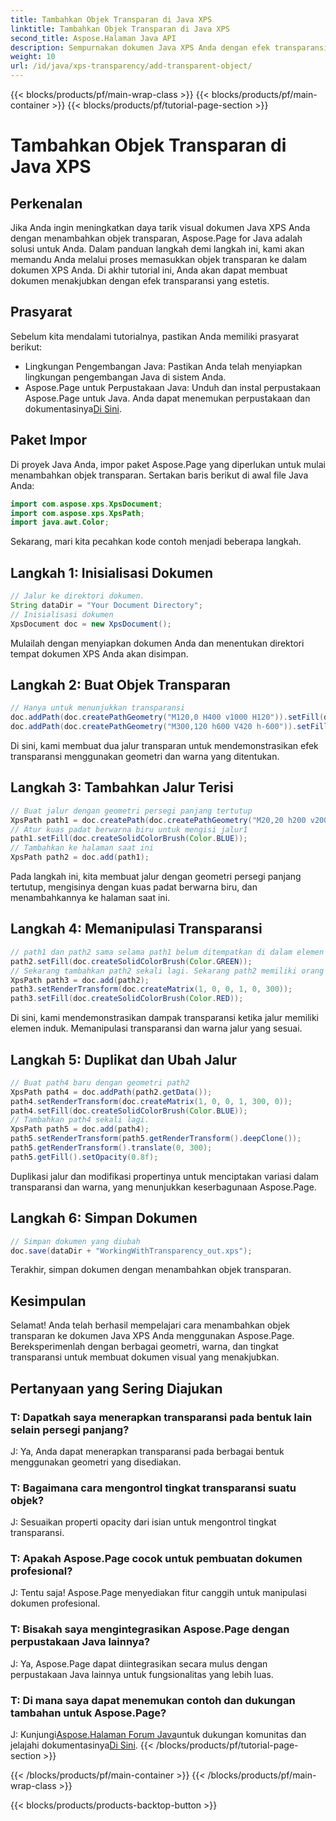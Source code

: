 ```yaml
---
title: Tambahkan Objek Transparan di Java XPS
linktitle: Tambahkan Objek Transparan di Java XPS
second_title: Aspose.Halaman Java API
description: Sempurnakan dokumen Java XPS Anda dengan efek transparansi yang menakjubkan menggunakan Aspose.Page. Ikuti panduan langkah demi langkah kami untuk menambahkan objek transparan.
weight: 10
url: /id/java/xps-transparency/add-transparent-object/
---
```


{{< blocks/products/pf/main-wrap-class >}}
{{< blocks/products/pf/main-container >}}
{{< blocks/products/pf/tutorial-page-section >}}

# Tambahkan Objek Transparan di Java XPS

## Perkenalan
Jika Anda ingin meningkatkan daya tarik visual dokumen Java XPS Anda dengan menambahkan objek transparan, Aspose.Page for Java adalah solusi untuk Anda. Dalam panduan langkah demi langkah ini, kami akan memandu Anda melalui proses memasukkan objek transparan ke dalam dokumen XPS Anda. Di akhir tutorial ini, Anda akan dapat membuat dokumen menakjubkan dengan efek transparansi yang estetis.
## Prasyarat
Sebelum kita mendalami tutorialnya, pastikan Anda memiliki prasyarat berikut:
- Lingkungan Pengembangan Java: Pastikan Anda telah menyiapkan lingkungan pengembangan Java di sistem Anda.
-  Aspose.Page untuk Perpustakaan Java: Unduh dan instal perpustakaan Aspose.Page untuk Java. Anda dapat menemukan perpustakaan dan dokumentasinya[Di Sini](https://releases.aspose.com/page/java/).
## Paket Impor
Di proyek Java Anda, impor paket Aspose.Page yang diperlukan untuk mulai menambahkan objek transparan. Sertakan baris berikut di awal file Java Anda:
```java
import com.aspose.xps.XpsDocument;
import com.aspose.xps.XpsPath;
import java.awt.Color;
```
Sekarang, mari kita pecahkan kode contoh menjadi beberapa langkah.
## Langkah 1: Inisialisasi Dokumen
```java
// Jalur ke direktori dokumen.
String dataDir = "Your Document Directory";
// Inisialisasi dokumen
XpsDocument doc = new XpsDocument();
```
Mulailah dengan menyiapkan dokumen Anda dan menentukan direktori tempat dokumen XPS Anda akan disimpan.
## Langkah 2: Buat Objek Transparan
```java
// Hanya untuk menunjukkan transparansi
doc.addPath(doc.createPathGeometry("M120,0 H400 v1000 H120")).setFill(doc.createSolidColorBrush(Color.GRAY));
doc.addPath(doc.createPathGeometry("M300,120 h600 V420 h-600")).setFill(doc.createSolidColorBrush(Color.GRAY));
```
Di sini, kami membuat dua jalur transparan untuk mendemonstrasikan efek transparansi menggunakan geometri dan warna yang ditentukan.
## Langkah 3: Tambahkan Jalur Terisi
```java
// Buat jalur dengan geometri persegi panjang tertutup
XpsPath path1 = doc.createPath(doc.createPathGeometry("M20,20 h200 v200 h-200 z"));
// Atur kuas padat berwarna biru untuk mengisi jalur1
path1.setFill(doc.createSolidColorBrush(Color.BLUE));
// Tambahkan ke halaman saat ini
XpsPath path2 = doc.add(path1);
```
Pada langkah ini, kita membuat jalur dengan geometri persegi panjang tertutup, mengisinya dengan kuas padat berwarna biru, dan menambahkannya ke halaman saat ini.
## Langkah 4: Memanipulasi Transparansi
```java
// path1 dan path2 sama selama path1 belum ditempatkan di dalam elemen lainnya
path2.setFill(doc.createSolidColorBrush(Color.GREEN));
// Sekarang tambahkan path2 sekali lagi. Sekarang path2 memiliki orang tua, jadi path3 tidak akan sama dengan path2.
XpsPath path3 = doc.add(path2);
path3.setRenderTransform(doc.createMatrix(1, 0, 0, 1, 0, 300));
path3.setFill(doc.createSolidColorBrush(Color.RED));
```
Di sini, kami mendemonstrasikan dampak transparansi ketika jalur memiliki elemen induk. Memanipulasi transparansi dan warna jalur yang sesuai.
## Langkah 5: Duplikat dan Ubah Jalur
```java
// Buat path4 baru dengan geometri path2
XpsPath path4 = doc.addPath(path2.getData());
path4.setRenderTransform(doc.createMatrix(1, 0, 0, 1, 300, 0));
path4.setFill(doc.createSolidColorBrush(Color.BLUE));
// Tambahkan path4 sekali lagi.
XpsPath path5 = doc.add(path4);
path5.setRenderTransform(path5.getRenderTransform().deepClone());
path5.getRenderTransform().translate(0, 300);
path5.getFill().setOpacity(0.8f);
```
Duplikasi jalur dan modifikasi propertinya untuk menciptakan variasi dalam transparansi dan warna, yang menunjukkan keserbagunaan Aspose.Page.
## Langkah 6: Simpan Dokumen
```java
// Simpan dokumen yang diubah
doc.save(dataDir + "WorkingWithTransparency_out.xps");
```
Terakhir, simpan dokumen dengan menambahkan objek transparan.
## Kesimpulan
Selamat! Anda telah berhasil mempelajari cara menambahkan objek transparan ke dokumen Java XPS Anda menggunakan Aspose.Page. Bereksperimenlah dengan berbagai geometri, warna, dan tingkat transparansi untuk membuat dokumen visual yang menakjubkan.
## Pertanyaan yang Sering Diajukan
### T: Dapatkah saya menerapkan transparansi pada bentuk lain selain persegi panjang?
J: Ya, Anda dapat menerapkan transparansi pada berbagai bentuk menggunakan geometri yang disediakan.
### T: Bagaimana cara mengontrol tingkat transparansi suatu objek?
J: Sesuaikan properti opacity dari isian untuk mengontrol tingkat transparansi.
### T: Apakah Aspose.Page cocok untuk pembuatan dokumen profesional?
J: Tentu saja! Aspose.Page menyediakan fitur canggih untuk manipulasi dokumen profesional.
### T: Bisakah saya mengintegrasikan Aspose.Page dengan perpustakaan Java lainnya?
J: Ya, Aspose.Page dapat diintegrasikan secara mulus dengan perpustakaan Java lainnya untuk fungsionalitas yang lebih luas.
### T: Di mana saya dapat menemukan contoh dan dukungan tambahan untuk Aspose.Page?
 J: Kunjungi[Aspose.Halaman Forum Java](https://forum.aspose.com/c/page/39)untuk dukungan komunitas dan jelajahi dokumentasinya[Di Sini](https://reference.aspose.com/page/java/).
{{< /blocks/products/pf/tutorial-page-section >}}

{{< /blocks/products/pf/main-container >}}
{{< /blocks/products/pf/main-wrap-class >}}

{{< blocks/products/products-backtop-button >}}
